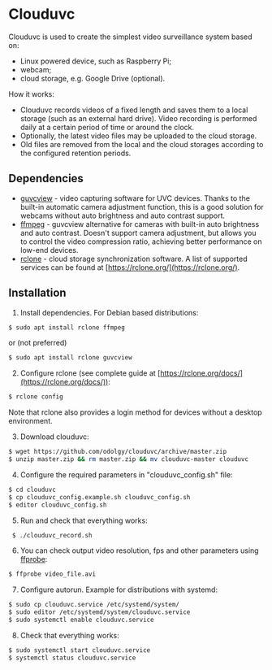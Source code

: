 # Clouduvc

Clouduvc is used to create the simplest video surveillance system based on:
- Linux powered device, such as Raspberry Pi;
- webcam; 
- cloud storage, e.g. Google Drive (optional). 

How it works:
* Clouduvc records videos of a fixed length and saves them to a local storage (such as an external hard drive). Video recording is performed daily at a certain period of time or around the clock. 
* Optionally, the latest video files may be uploaded to the cloud storage. 
* Old files are removed from the local and the cloud storages according to the configured retention periods.

## Dependencies

* [guvcview](http://guvcview.sourceforge.net/) - video capturing software for UVC devices. Thanks to the built-in automatic camera adjustment function, this is a good solution for webcams without auto brightness and auto contrast support.
* [ffmpeg](https://ffmpeg.org/) - guvcview alternative for cameras with built-in auto brightness and auto contrast. Doesn't support camera adjustment, but allows you to control the video compression ratio, achieving better performance on low-end devices.
* [rclone](https://rclone.org/) - cloud storage synchronization software. A list of supported services can be found at [https://rclone.org/](https://rclone.org/).

## Installation

1. Install dependencies. For Debian based distributions:
``` sh
$ sudo apt install rclone ffmpeg
```
or (not preferred)
``` sh
$ sudo apt install rclone guvcview
```
2. Configure rclone (see complete guide at [https://rclone.org/docs/](https://rclone.org/docs/)):
``` sh
$ rclone config
```
Note that rclone also provides a login method for devices without a desktop environment.

3. Download clouduvc:
``` sh
$ wget https://github.com/odolgy/clouduvc/archive/master.zip
$ unzip master.zip && rm master.zip && mv clouduvc-master clouduvc
```
4. Configure the required parameters in "clouduvc_config.sh" file:
``` sh
$ cd clouduvc
$ cp clouduvc_config.example.sh clouduvc_config.sh
$ editor clouduvc_config.sh
```
5. Run and check that everything works:  
``` sh
 $ ./clouduvc_record.sh
```
6. You can check output video resolution, fps and other parameters using [ffprobe](https://ffmpeg.org/ffprobe.html):
``` sh
$ ffprobe video_file.avi 
```
7. Configure autorun. Example for distributions with systemd:
``` sh
$ sudo cp clouduvc.service /etc/systemd/system/
$ sudo editor /etc/systemd/system/clouduvc.service
$ sudo systemctl enable clouduvc.service
```

8. Check that everything works:
``` sh
$ sudo systemctl start clouduvc.service
$ systemctl status clouduvc.service
```
